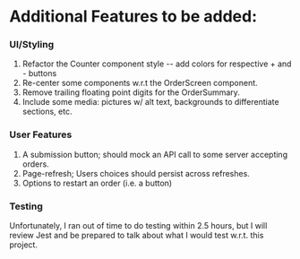 # Additional Features to be added:

### UI/Styling
1. Refactor the Counter component style -- add colors for respective + and - buttons
2. Re-center some components w.r.t the OrderScreen component.
3. Remove trailing floating point digits for the OrderSummary.
4. Include some media:  pictures w/ alt text, backgrounds to differentiate sections, etc.

### User Features
1. A submission button; should mock an API call to some server accepting orders.
2. Page-refresh; Users choices should persist across refreshes.
3. Options to restart an order (i.e. a button)

### Testing
Unfortunately, I ran out of time to do testing within 2.5 hours, but I will review Jest and be prepared to talk about what I would test w.r.t. this project.
